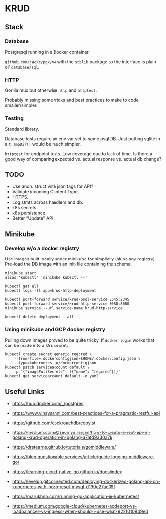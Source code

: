 # KRUD

## Stack

### Database

Postgresql running in a Docker container.

`github.com/jackc/pgx/v4` with the `stblib` package so the interface is plain ol' `database/sql`.

### HTTP

Gorilla mux but otherwise `http` and `httptest`.

Probably missing some tricks and best practices to make to code smaller/simpler.

### Testing

Standard library.

Database tests require an env var set to some psql DB.
Just putting sqlite in a `t.TmpDir()` would be much simpler.

`httptest` for endpoint tests. Low coverage due to lack of time.
Is there a good way of comparing expected vs. actual response vs. actual db change?

## TODO

- Use anon. struct with json tags for API?
- Validate incoming Content Type.
- HTTPS.
- Log stmts across handlers and db.
- k8s secrets.
- k8s persistence.
- Better "Update" API.

## Minikube

### Develop w/o a docker registry

Use images built locally under minikube for simplicity (skips any registry).
Pre-load the DB image with an init-file containing the schema.

```
minikube start
alias 'kubectl' 'minikube kubectl --'

kubectl get all
kubectl logs -fl app=krud-http-deployment

kubectl port-forward service/krud-psql-service 2345:2345
kubectl port-forward service/krud-http-service 8080:8080
minikube service --url service-name krud-http-service

kubectl delete deployment --all
```

### Using minikube and GCP docker registry

Pulling down images proved to be quite tricky.
If `docker login` works that can be made into a k8s secret:
```
kubectl create secret generic regcred \
    --from-file=.dockerconfigjson=$HOME/.docker/config.json \
    --type=kubernetes.io/dockerconfigjson
kubectl patch serviceaccount default \
    -p '{"imagePullSecrets": [{"name": "regcred"}]}'
kubectl get serviceaccount default -o yaml
```

## Useful Links

- https://hub.docker.com/_/postgres

- https://www.vinaysahni.com/best-practices-for-a-pragmatic-restful-api

- https://github.com/cockroachdb/copyist

- https://medium.com/@saumya.ranjan/how-to-create-a-rest-api-in-golang-krud-operation-in-golang-a7afd9330a7b

- https://drstearns.github.io/tutorials/gomiddleware/

- https://blog.questionable.services/article/guide-logging-middleware-go/

- https://learning-cloud-native-go.github.io/docs/index

- https://levelup.gitconnected.com/deploying-dockerized-golang-api-on-kubernetes-with-postgresql-mysql-d190e27ac09f

- https://marukhno.com/running-go-application-in-kubernetes/

- https://medium.com/google-cloud/kubernetes-nodeport-vs-loadbalancer-vs-ingress-when-should-i-use-what-922f010849e0
